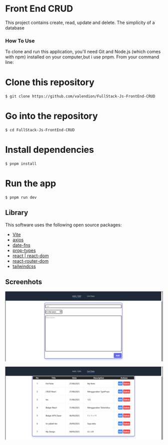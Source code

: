 # Front End CRUD

This project contains create, read, update and delete. The simplicity of a database

### How To Use

To clone and run this application, you'll need Git and Node.js (which comes with npm) installed on your computer,but i use pnpm. From your command line:


# Clone this repository
```
$ git clone https://github.com/valendion/FullStack-Js-FrontEnd-CRUD
```
# Go into the repository
```
$ cd FullStack-Js-FrontEnd-CRUD
```
# Install dependencies
```
$ pnpm install
```
# Run the app
```
$ pnpm run dev
```

## Library

This software uses the following open source packages:

- [Vite](https://vitejs.dev/)
- [axios](https://axios-http.com/)
- [date-fns](https://www.npmjs.com/package/date-fns)
- [prop-types](https://www.npmjs.com/package/prop-types)
- [react | react-dom](https://react.dev/)
- [react-router-dom](https://reactrouter.com/en/main)
- [tailwindcss](https://tailwindcss.com/)

## Screenhots

![Image](https://github.com/valendion/FullStack-Js-FrontEnd-CRUD/blob/main/ss_crud_1.png?raw=true)

![Image](https://github.com/valendion/FullStack-Js-FrontEnd-CRUD/blob/main/ss_crud_2.png?raw=true)
